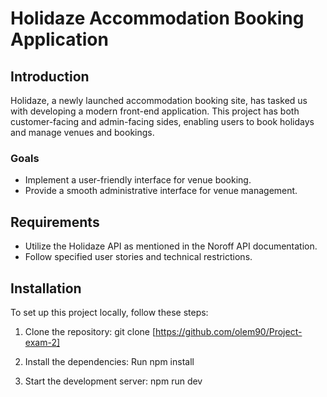 # Holidaze Accommodation Booking Application

## Introduction
Holidaze, a newly launched accommodation booking site, has tasked us with developing a modern front-end application. This project has both customer-facing and admin-facing sides, enabling users to book holidays and manage venues and bookings.

### Goals
- Implement a user-friendly interface for venue booking.
- Provide a smooth administrative interface for venue management.

## Requirements
- Utilize the Holidaze API as mentioned in the Noroff API documentation.
- Follow specified user stories and technical restrictions.

## Installation

To set up this project locally, follow these steps:

1. Clone the repository:
   git clone [https://github.com/olem90/Project-exam-2]

2. Install the dependencies:
   Run npm install   

3. Start the development server:
   npm run dev